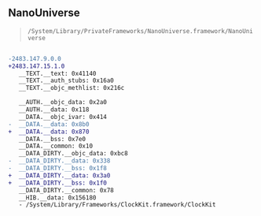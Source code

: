 ## NanoUniverse

> `/System/Library/PrivateFrameworks/NanoUniverse.framework/NanoUniverse`

```diff

-2483.147.9.0.0
+2483.147.15.1.0
   __TEXT.__text: 0x41140
   __TEXT.__auth_stubs: 0x16a0
   __TEXT.__objc_methlist: 0x216c

   __AUTH.__objc_data: 0x2a0
   __AUTH.__data: 0x118
   __DATA.__objc_ivar: 0x414
-  __DATA.__data: 0x8b0
+  __DATA.__data: 0x870
   __DATA.__bss: 0x7e0
   __DATA.__common: 0x10
   __DATA_DIRTY.__objc_data: 0xbc8
-  __DATA_DIRTY.__data: 0x338
-  __DATA_DIRTY.__bss: 0x1f8
+  __DATA_DIRTY.__data: 0x3a0
+  __DATA_DIRTY.__bss: 0x1f0
   __DATA_DIRTY.__common: 0x78
   __HIB.__data: 0x156180
   - /System/Library/Frameworks/ClockKit.framework/ClockKit

```
